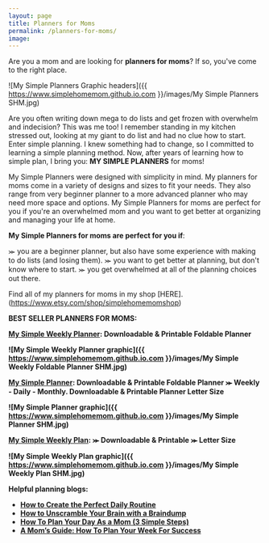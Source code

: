 ```yaml
---
layout: page
title: Planners for Moms
permalink: /planners-for-moms/
image: 
---
```


Are you a mom and are looking for <b>planners for moms</b>? If so, you've come to the right place.

![My Simple Planners Graphic headers]({{ https://www.simplehomemom.github.io.com }}/images/My Simple Planners SHM.jpg) 

Are you often writing down mega to do lists and get frozen with overwhelm and indecision? This was me too! I remember standing in my kitchen stressed out, looking at my giant to do list and had no clue how to start. Enter simple planning. I knew something had to change, so I committed to learning a simple planning method. Now, after years of learning how to simple plan, I bring you: <b>MY SIMPLE PLANNERS</b> for moms! 

My Simple Planners were designed with simplicity in mind. My planners for moms come in a variety of designs and sizes to fit your needs. They also range from very beginner planner to a more advanced planner who may need more space and options. My Simple Planners for moms are perfect for you if you're an overwhelmed mom and you want to get better at organizing and managing your life at home.

<b>My Simple Planners for moms are perfect for you if</b>:

⪼ you are a beginner planner, but also have some experience with making to do lists (and losing them).
⪼ you want to get better at planning, but don't know where to start.
⪼ you get overwhelmed at all of the planning choices out there.

Find all of my planners for moms in my shop [HERE].(https://www.etsy.com/shop/simplehomemomshop)

<b>BEST SELLER PLANNERS FOR MOMS:<b>

[My Simple Weekly Planner](https://www.etsy.com/listing/1258129220/my-simple-weekly-planner-downloadable): Downloadable & Printable Foldable Planner

![My Simple Weekly Planner graphic]({{ https://www.simplehomemom.github.io.com }}/images/My Simple Weekly Foldable Planner SHM.jpg) 

[My Simple Planner](https://www.etsy.com/listing/1240323193/my-simple-planner-weekly-daily-monthly): Downloadable & Printable Foldable Planner ⪼ Weekly - Daily - Monthly. Downloadable & Printable Planner Letter Size

![My Simple Planner graphic]({{ https://www.simplehomemom.github.io.com }}/images/My Simple Planner SHM.jpg) 

[My Simple Weekly Plan](https://www.etsy.com/listing/1368777999/my-simple-weekly-plan-downloadable): ⪼ Downloadable & Printable ⪼ Letter Size

![My Simple Weekly Plan graphic]({{ https://www.simplehomemom.github.io.com }}/images/My Simple Weekly Plan SHM.jpg) 


<b>Helpful planning blogs:<b>

* [How to Create the Perfect Daily Routine](https://www.simplehomemom.com/how-to-create-the-perfect-daily-routine/)
* [How to Unscramble Your Brain with a Braindump](https://www.simplehomemom.com/how-to-unscramble-your-brain-with-a-braindump/)
* [How To Plan Your Day As a Mom (3 Simple Steps)](https://simpleonpurpose.ca/plan-your-day/)
* [A Mom’s Guide: How To Plan Your Week For Success](https://misssueliving.com/a-moms-guide-how-to-plan-your-week-for-success/)